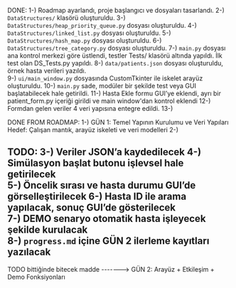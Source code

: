 DONE:
1-) Roadmap ayarlandı, proje başlangıcı ve dosyaları tasarlandı.
2-) `DataStructures/` klasörü oluşturuldu.
3-) `DataStructures/heap_priority_queue.py` dosyası oluşturuldu.
4-) `DataStructures/linked_list.py` dosyası oluşturuldu.
5-) `DataStructures/hash_map.py` dosyası oluşturuldu.
6-) `DataStructures/tree_category.py` dosyası oluşturuldu.
7-) `main.py` dosyası ana kontrol merkezi göre üstlendi, testler Tests/ klasörü altında yapıldı. İlk test olan DS_Tests.py yapıldı. 
8-) `data/patients.json` dosyası oluşturuldu, örnek hasta verileri yazıldı.   
9-) `ui/main_window.py` dosyasında CustomTkinter ile iskelet arayüz oluşturuldu.
10-) `main.py` sade, modüler bir şekilde test veya GUI başlatabilecek hale getirildi.
11-) Hasta Ekle formu GUI’ye eklendi, ayrı bir patient_form.py içeriği girildi ve main window'dan kontrol eklendi 
12-) Formdan gelen veriler 4 veri yapısına entegre edildi.
13-) 

DONE FROM ROADMAP:
1-)  GÜN 1: Temel Yapının Kurulumu ve Veri Yapıları
 Hedef: Çalışan mantık, arayüz iskeleti ve veri modelleri
2-) 

TODO: 
3-) Veriler JSON’a kaydedilecek 
4-) Simülasyon başlat butonu işlevsel hale getirilecek  
5-) Öncelik sırası ve hasta durumu GUI’de görselleştirilecek 
6-) Hasta ID ile arama yapılacak, sonuç GUI’de gösterilecek  
7-) DEMO senaryo otomatik hasta işleyecek şekilde kurulacak  
8-) `progress.md` içine GÜN 2 ilerleme kayıtları yazılacak
-------------------------------------------------------------
TODO bittiğinde bitecek madde ------->   GÜN 2: Arayüz + Etkileşim + Demo Fonksiyonları 
